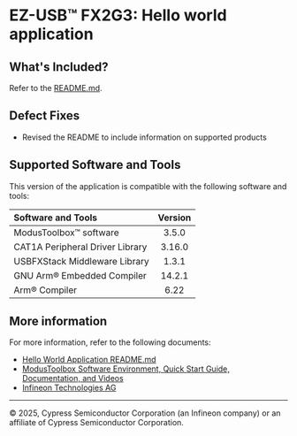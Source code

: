 # EZ-USB&trade; FX2G3: Hello world application

## What's Included?

Refer to the [README.md](./README.md).

## Defect Fixes

* Revised the README to include information on supported products

## Supported Software and Tools

This version of the application is compatible with the following software and tools:

| Software and Tools                                       | Version |
| :---                                                     | :----:  |
| ModusToolbox&trade; software                             | 3.5.0   |
| CAT1A Peripheral Driver Library                          | 3.16.0  |
| USBFXStack Middleware Library                            | 1.3.1   |
| GNU Arm&reg; Embedded Compiler                           | 14.2.1  |
| Arm&reg; Compiler                                        | 6.22    |

## More information

For more information, refer to the following documents:

* [Hello World Application README.md](./README.md)
* [ModusToolbox Software Environment, Quick Start Guide, Documentation, and Videos](https://www.infineon.com/cms/en/design-support/tools/sdk/modustoolbox-software)
* [Infineon Technologies AG](https://www.infineon.com)

---
© 2025, Cypress Semiconductor Corporation (an Infineon company) or an affiliate of Cypress Semiconductor Corporation.
